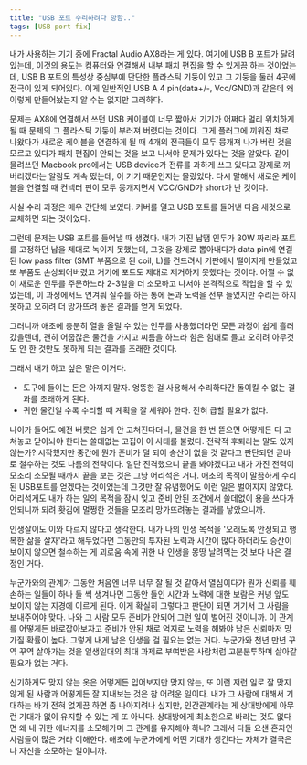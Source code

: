 ```yaml
---
title: "USB 포트 수리하려다 망함.."
tags: [USB port fix]
---
```


내가 사용하는 기기 중에 Fractal Audio AX8라는 게 있다. 여기에 USB B 포트가 달려있는데, 이것의 용도는 컴퓨터와 연결해서 내부 패치 편집을 할 수 있게끔 하는 것이었는데, USB B 포트의 특성상 중심부에 단단한 플라스틱 기둥이 있고 그 기둥을 둘러 4곳에 전극이 있게 되어있다. 이게 일반적인 USB A 4 pin(data+/-, Vcc/GND)과 같은데 왜 이렇게 만들어놨는지 알 수는 없지만 그러하다.

문제는 AX8에 연결해서 쓰던 USB 케이블이 너무 짧아서 기기가 어쩌다 멀리 위치하게 될 때 문제의 그 플라스틱 기둥이 부러져 버렸다는 것이다. 그게 플러그에 끼워진 채로 나왔다가 새로운 케이블을 연결하게 될 때 4개의 전극들이 모두 뭉개져 나가 버린 것을 모르고 있다가 패치 편집이 안되는 것을 보고 나서야 문제가 있다는 것을 알았다. 같이 물려쓰던 Macbook pro에서는 USB device가 전류를 과하게 쓰고 있다고 강제로 꺼버리겠다는 알람도 계속 떴는데, 이 기기 때문인지는 몰랐었다. 다시 말해서 새로운 케이블을 연결할 때 컨넥터 핀이 모두 뭉개지면서 VCC/GND가 short가 난 것이다.

사실 수리 과정은 매우 간단해 보였다. 커버를 열고 USB 포트를 들어낸 다음 새것으로 교체하면 되는 것이었다.

그런데 문제는 USB 포트를 들어낼 때 생겼다. 내가 가진 납땜 인두가 30W 짜리라 포트를 고정하던 납을 제대로 녹이지 못했는데, 그것을 강제로 뽑아내다가 data pin에 연결된 low pass filter (SMT 부품으로 된 coil, L)를 건드려서 기판에서 떨어지게 만들었고 또 부품도 손상되어버렸고 거기에 포트도 제대로 제거하지 못했다는 것이다. 어쩔 수 없이 새로운 인두를 주문하느라 2-3일을 더 소모하고 나서야 본격적으로 작업을 할 수 있었는데, 이 과정에서도 연겨풔 실수를 하는 통에 돈과 노력을 전부 들였지만 수리는 하지 못하고 오히려 더 망가뜨려 놓은 결과를 얻게 되었다.

그러니까 애초에 충분히 열을 올릴 수 있는 인두를 사용했더라면 모든 과정이 쉽게 흘러갔을텐데, 괜히 어줍잖은 물건을 가지고 씨름을 하느라 힘은 힘대로 들고 오히려 아무것도 안 한 것만도 못하게 되는 결과를 초래한 것이다. 

그래서 내가 하고 싶은 말은 이거다.

- 도구에 들이는 돈은 아끼지 말자. 엉뚱한 걸 사용해서 수리하다간 돌이킬 수 없는 결과를 초래하게 된다.
- 귀한 물건일 수록 수리할 때 계획을 잘 세워야 한다. 전혀 급할 필요가 없다.

나이가 들어도 예전 버릇은 쉽게 안 고쳐진다더니, 물건을 한 번 뜯으면 어떻게든 다 고쳐놓고 닫아놔야 한다는 쓸데없는 고집이 이 사태를 불렀다. 전략적 후퇴라는 말도 있지 않는가? 시작했지만 중간에 뭔가 준비가 덜 되어 승산이 없을 것 같다고 판단되면 곧바로 철수하는 것도 나름의 전략이다. 일단 진격했으니 끝을 봐야겠다고 내가 가진 전력이 모조리 소모될 때까지 끝을 보는 것은 그냥 어리석은 거다. 애초의 목적이 말끔하게 수리된 USB포트를 얻겠다는 것이었는데 그것만 잘 유념했어도 이런 일은 벌어지지 않았다. 어리석게도 내가 하는 일의 목적을 잠시 잊고 준비 안된 조건에서 쓸데없이 용을 쓰다가 안되니까 되려 홧김에 멀쩡한 것들을 모조리 망가뜨려놓는 결과를 낳았으니까. 

인생살이도 이와 다르지 않다고 생각한다. 내가 나의 인생 목적을 '오래도록 안정되고 행복한 삶을 살자'라고 해두었다면 그동안의 투자된 노력과 시간이 많다 하더라도 승산이 보이지 않으면 철수하는 게 괴로움 속에 귀한 내 인생을 몽땅 날려먹는 것 보다 나은 결정인 거다. 

누군가와의 관계가 그동안 처음엔 너무 너무 잘 될 것 같아서 열심이다가 뭔가 신뢰를 훼손하는 일들이 하나 둘 씩 생겨나면 그동안 들인 시간과 노력에 대한 보람은 커녕 앞도 보이지 않는 지경에 이르게 된다. 이게 확실히 그렇다고 판단이 되면 거기서 그 사람을 보내주어야 맞다. 나와 그 사람 모두 준비가 안되어 그런 일이 벌어진 것이니까. 이 관계를 어떻게든 바로잡아보자고 준비가 안된 채로 억지로 노력을 해봐야 남은 신뢰마저 망가질 확률이 높다. 그렇게 내게 남은 인생을 걸 필요는 없는 거다. 누군가와 천년 만년 꾸역 꾸역 살아가는 것을 일생일대의 최대 과제로 부여받은 사람처럼 고분분투하며 살아갈 필요가 없는 거다. 

신기하게도 맞지 않는 옷은 어떻게든 입어보지만 맞지 않는, 또 이런 저런 일로 잘 맞지 않게 된 사람과 어떻게든 잘 지내보는 것은 참 어려운 일이다. 내가 그 사람에 대해서 기대하는 바가 전혀 없게끔 하면 좀 나아지려나 싶지만, 인간관계라는 게 상대방에게 아무런 기대가 없이 유지할 수 있는 게 또 아니다. 상대방에게 최소한으로 바라는 것도 없다면 왜 내 귀한 에너지를 소모해가며 그 관계를 유지해야 하나? 그래서 다들 요샌 혼자인 사람들이 많은 거라 이해한다. 애초에 누군가에게 어떤 기대가 생긴다는 자체가 결국은 나 자신을 소모하는 일이니까.

